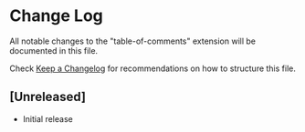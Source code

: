 # Change Log

All notable changes to the "table-of-comments" extension will be documented in this file.

Check [Keep a Changelog](http://keepachangelog.com/) for recommendations on how to structure this file.

## [Unreleased]

- Initial release